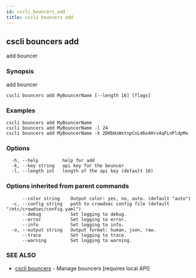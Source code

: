 ```yaml
---
id: cscli_bouncers_add
title: cscli bouncers add
---
```

## cscli bouncers add

add bouncer

### Synopsis

add bouncer

```
cscli bouncers add MyBouncerName [--length 16] [flags]
```

### Examples

```
cscli bouncers add MyBouncerName
cscli bouncers add MyBouncerName -l 24
cscli bouncers add MyBouncerName -k 2DHbHzWxtnpCnL46e4Hrv4qFLnPldpMe
```

### Options

```
  -h, --help         help for add
  -k, --key string   api key for the bouncer
  -l, --length int   length of the api key (default 16)
```

### Options inherited from parent commands

```
      --color string    Output color: yes, no, auto. (default "auto")
  -c, --config string   path to crowdsec config file (default "/etc/crowdsec/config.yaml")
      --debug           Set logging to debug.
      --error           Set logging to error.
      --info            Set logging to info.
  -o, --output string   Output format: human, json, raw.
      --trace           Set logging to trace.
      --warning         Set logging to warning.
```

### SEE ALSO

* [cscli bouncers](/cscli/cscli_bouncers.md)	 - Manage bouncers [requires local API]

